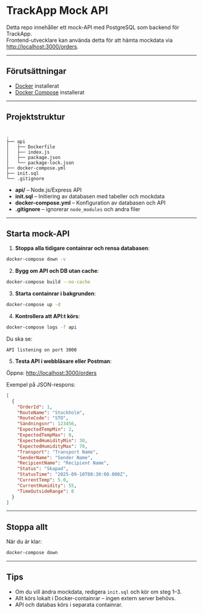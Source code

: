 
# TrackApp Mock API

Detta repo innehåller ett mock-API med PostgreSQL som backend för TrackApp.  
Frontend-utvecklare kan använda detta för att hämta mockdata via [http://localhost:3000/orders](http://localhost:3000/orders).

---

## Förutsättningar

- [Docker](https://www.docker.com/get-started) installerat
- [Docker Compose](https://docs.docker.com/compose/install/) installerat

---

## Projektstruktur

```

.
├── api
│   ├── Dockerfile
│   ├── index.js
│   ├── package.json
│   └── package-lock.json
├── docker-compose.yml
├── init.sql
└── .gitignore

````

- **api/** – Node.js/Express API  
- **init.sql** – Initiering av databasen med tabeller och mockdata  
- **docker-compose.yml** – Konfiguration av databasen och API  
- **.gitignore** – ignorerar `node_modules` och andra filer

---

## Starta mock-API

1. **Stoppa alla tidigare containrar och rensa databasen**:

```bash
docker-compose down -v
````

2. **Bygg om API och DB utan cache**:

```bash
docker-compose build --no-cache
```

3. **Starta containrar i bakgrunden**:

```bash
docker-compose up -d
```

4. **Kontrollera att API\:t körs**:

```bash
docker-compose logs -f api
```

Du ska se:

```
API listening on port 3000
```

5. **Testa API i webbläsare eller Postman**:

Öppna: [http://localhost:3000/orders](http://localhost:3000/orders)

Exempel på JSON-respons:

```json
[
  {
    "OrderId": 1,
    "RouteName": "Stockholm",
    "RouteCode": "STO",
    "Sändningsnr": 123456,
    "ExpectedTempMin": 2,
    "ExpectedTempMax": 8,
    "ExpectedHumidityMin": 30,
    "ExpectedHumidityMax": 70,
    "Transport": "Transport Name",
    "SenderName": "Sender Name",
    "RecipientName": "Recipient Name",
    "Status": "Skapad",
    "StatusTime": "2025-09-10T08:30:00.000Z",
    "CurrentTemp": 5.0,
    "CurrentHumidity": 55,
    "TimeOutsideRange": 0
  }
]
```

---

## Stoppa allt

När du är klar:

```bash
docker-compose down
```

---

## Tips

* Om du vill ändra mockdata, redigera `init.sql` och kör om steg 1–3.
* Allt körs lokalt i Docker-containrar – ingen extern server behövs.
* API och databas körs i separata containrar.

```


